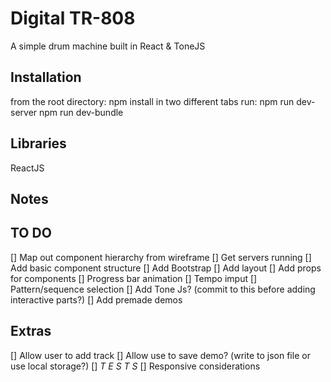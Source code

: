 # Digital TR-808
A simple drum machine built in React & ToneJS

## Installation
from the root directory:
npm install
in two different tabs run:
npm run dev-server
npm run dev-bundle

## Libraries
ReactJS

## Notes

## TO DO
[] Map out component hierarchy from wireframe
[] Get servers running
[] Add basic component structure
[] Add Bootstrap
[] Add layout
[] Add props for components 
    [] Progress bar animation
    [] Tempo imput
    [] Pattern/sequence selection
[] Add Tone Js? (commit to this before adding interactive parts?)
[] Add premade demos

## Extras
[] Allow user to add track
[] Allow use to save demo? (write to json file or use local storage?)
[] *T E S T S*
[] Responsive considerations
